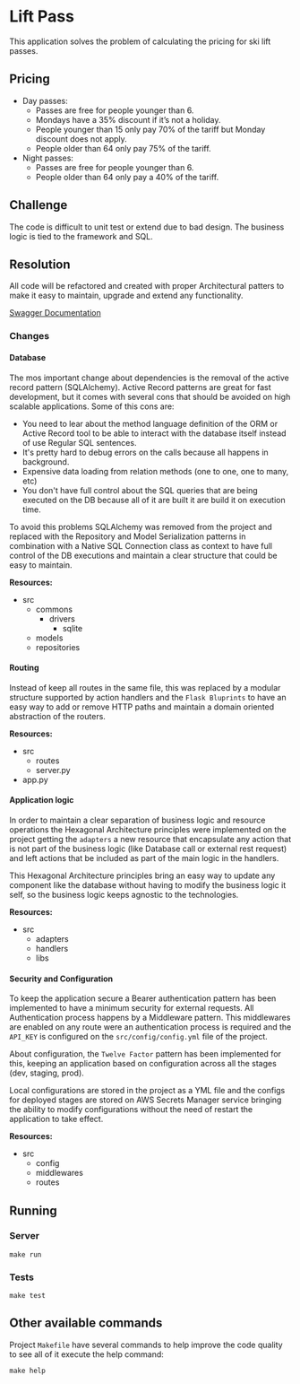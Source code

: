 # Lift Pass

This application solves the problem of calculating the pricing for ski lift passes.

## Pricing

- Day passes:
  - Passes are free for people younger than 6.
  - Mondays have a 35% discount if it’s not a holiday.
  - People younger than 15 only pay 70% of the tariff but Monday discount does not apply.
  - People older than 64 only pay 75% of the tariff.
- Night passes:
  - Passes are free for people younger than 6.
  - People older than 64 only pay a 40% of the tariff.

## Challenge

The code is difficult to unit test or extend due to bad design. The business logic is tied to the framework
and SQL.

## Resolution

All code will be refactored and created with proper Architectural patters to make it easy to maintain, upgrade and
extend any functionality.

[Swagger Documentation](http://lift-pass-prod-647842666.us-east-1.elb.amazonaws.com/.swagger)

### Changes

#### Database

The mos important change about dependencies is the removal of the active record pattern (SQLAlchemy).
Active Record patterns are great for fast development, but it comes with several cons that should be avoided on high
scalable applications. Some of this cons are:

- You need to lear about the method language definition of the ORM or Active Record tool to be able to interact with the
  database itself instead of use Regular SQL sentences.
- It's pretty hard to debug errors on the calls because all happens in background.
- Expensive data loading from relation methods (one to one, one to many, etc)
- You don't have full control about the SQL queries that are being executed on the DB because all of it are built it
  are build it on execution time.
  
To avoid this problems SQLAlchemy was removed from the project and replaced with the Repository and Model Serialization 
patterns in combination with a Native SQL Connection class as context to have full control of the DB executions and
maintain a clear structure that could be easy to maintain. 

**Resources:**

- src
  - commons
    - drivers
      - sqlite
  - models
  - repositories

#### Routing

Instead of keep all routes in the same file, this was replaced by a modular structure supported by action handlers and
the `Flask Bluprints` to have an easy way to add or remove HTTP paths and maintain a domain oriented abstraction of the
routers.

**Resources:**

- src
  - routes
  - server.py
- app.py

#### Application logic

In order to maintain a clear separation of business logic and resource operations the Hexagonal Architecture principles
were implemented on the project getting the `adapters` a new resource that encapsulate any action that is not part of
the business logic (like Database call or external rest request) and left actions that be included as part of the main
logic in the handlers.

This Hexagonal Architecture principles bring an easy way to update any component like the database without having to
modify the business logic it self, so the business logic keeps agnostic to the technologies.

**Resources:**

- src
  - adapters
  - handlers
  - libs

#### Security and Configuration

To keep the application secure a Bearer authentication pattern has been implemented to have a minimum security for 
external requests. All Authentication process happens by a Middleware pattern. This middlewares are enabled on any route
were an authentication process is required and the `API_KEY` is configured on the `src/config/config.yml` file of the
project.

About configuration, the `Twelve Factor` pattern has been implemented for this, keeping an application based on 
configuration across all the stages (dev, staging, prod). 

Local configurations are stored in the project as a YML file and the configs for deployed stages are stored on AWS 
Secrets Manager service bringing the ability to modify configurations without the need of restart the application to
take effect.

**Resources:**

- src
  - config
  - middlewares
  - routes 

## Running

### Server

```shell script
make run
```

### Tests

```shell script
make test
```

## Other available commands

Project `Makefile` have several commands to help improve the code quality to see all of it execute the help command:

```shell script
make help
```
